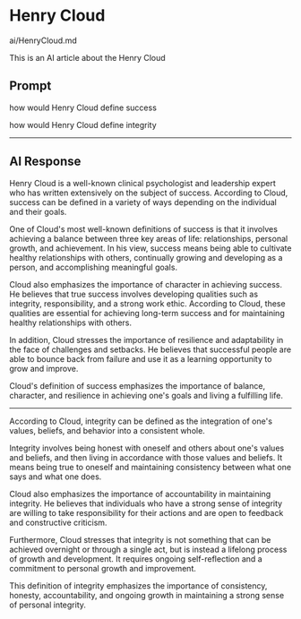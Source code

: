 # Henry Cloud

ai/HenryCloud.md

This is an AI article about the Henry Cloud


## Prompt

how would Henry Cloud define success

how would Henry Cloud define integrity


---

## AI Response

Henry Cloud is a well-known clinical psychologist and leadership expert who has written extensively on the subject of success. According to Cloud, success can be defined in a variety of ways depending on the individual and their goals.

One of Cloud's most well-known definitions of success is that it involves achieving a balance between three key areas of life: relationships, personal growth, and achievement. In his view, success means being able to cultivate healthy relationships with others, continually growing and developing as a person, and accomplishing meaningful goals.

Cloud also emphasizes the importance of character in achieving success. He believes that true success involves developing qualities such as integrity, responsibility, and a strong work ethic. According to Cloud, these qualities are essential for achieving long-term success and for maintaining healthy relationships with others.

In addition, Cloud stresses the importance of resilience and adaptability in the face of challenges and setbacks. He believes that successful people are able to bounce back from failure and use it as a learning opportunity to grow and improve.

Cloud's definition of success emphasizes the importance of balance, character, and resilience in achieving one's goals and living a fulfilling life.


---

According to Cloud, integrity can be defined as the integration of one's values, beliefs, and behavior into a consistent whole.

Integrity involves being honest with oneself and others about one's values and beliefs, and then living in accordance with those values and beliefs. It means being true to oneself and maintaining consistency between what one says and what one does.

Cloud also emphasizes the importance of accountability in maintaining integrity. He believes that individuals who have a strong sense of integrity are willing to take responsibility for their actions and are open to feedback and constructive criticism.

Furthermore, Cloud stresses that integrity is not something that can be achieved overnight or through a single act, but is instead a lifelong process of growth and development. It requires ongoing self-reflection and a commitment to personal growth and improvement.

This definition of integrity emphasizes the importance of consistency, honesty, accountability, and ongoing growth in maintaining a strong sense of personal integrity.


